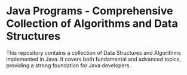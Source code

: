 # Java Programs - Comprehensive Collection of Algorithms and Data Structures

This repository contains a collection of Data Structures and Algorithms implemented in Java. It covers both fundamental and advanced topics, providing a strong foundation for Java developers.
